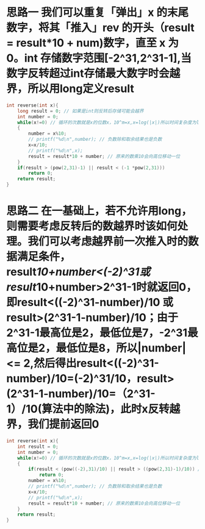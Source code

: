 # 思路一 我们可以重复「弹出」x 的末尾数字，将其「推入」rev 的开头（result = result*10 + num)数字，直至 x 为 0。int 存储数字范围[-2^31,2^31-1],当数字反转超过int存储最大数字时会越界，所以用long定义result
```c
int reverse(int x){
    long result = 0; // 如果是int则反转后存储可能会越界
    int number = 0;
    while(x!=0) // 循环的次数就是x的位数x，10^m=x,x=log(|x|)所以时间复杂度为log(|x|)
    {
        number = x%10;
        // printf("%d\n",number); // 负数除和取余结果也是负数
        x=x/10;
        // printf("%d\n",x);
        result = result*10 + number; // 原来的数乘10会向高位移动一位
    }
    if(result > (pow(2,31)-1) || result < (-1 *pow(2,31)))
        return 0;
    return result;
}
```
# 思路二 在一基础上，若不允许用long，则需要考虑反转后的数越界时该如何处理。我们可以考虑越界前一次推入时的数据满足条件，result*10+number<(-2)^31或result*10+number>2^31-1时就返回0，即result<((-2)^31-number)/10 或 result>(2^31-1-number)/10；由于2^31-1最高位是2，最低位是7，-2^31最高位是2，最低位是8，所以|number| <= 2,然后得出result<((-2)^31-number)/10=(-2)^31/10，result>(2^31-1-number)/10=（2^31-1）/10(算法中的除法)，此时x反转越界，我们提前返回0
```c
int reverse(int x){
    int result = 0;
    int number = 0;
    while(x!=0) // 循环的次数就是x的位数x，10^m=x,x=log(|x|)所以时间复杂度为log(|x|)
    {
        if(result < (pow((-2),31)/10) || result > ((pow(2,31)-1)/10)) // 2^31-1最高位是2，最低位是7；-2^31最高位是2，最低位是8
            return 0;
        number = x%10;
        // printf("%d\n",number); // 负数除和取余结果也是负数
        x=x/10;
        // printf("%d\n",x);
        result = result*10 + number; // 原来的数乘10会向高位移动一位
    }
    return result;
}
```
